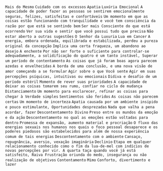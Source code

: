 `Mais do Mesmo` `Cuidado com os excessos` `Apatia` `Luxúria Emocional` `A
capacidade de poder fazer as pessoas se sentirem emocionalmente seguras,
felizes, satisfeitas e confortáveis` `Um momento em que as coisas estão
funcionando com tranquilidade e você tem consciència da razão por que está se
sentindo bem` `Ser mais Consciente do que está ocorrendo` `Ver sua vida e
sentir que você possui tudo que precisa` `Não estar aberto a outras sugestões`
`O Senhor da Luxuria` `Lua em Cancer` `A energia, embora ordenada, equilibrada
e estabilizada, perdeu a pureza original da concepção` `Implica uma certa
fraqueza, um abandono ao desejo` `A enchente` `Por não ser forte o suficiente
para controlar-se adequadamente, a solidificação do quatro é um tanto
instável, Superar um período de contentamento` `As coisas que já foram boas
agora parecem azedas e envelhecidas` `A borda de uma conclusão, e uma nova
visão de amor começando a se formular` `Agir sobre o que Você sente` `Agir em
suas percepções psíquicas, intuitivas ou emocionais` `Didiva e desafio de um
período estéril` `Momento de rever suas prioridades` `A capacidade de deixar
as coisas tomarem seu rumo, confiar no ciclo de mudança` `Distanciamento` `Um
momento para esclarecer, refinar as coisas para chegar à Verdade simples`
`Sentimentos são feridos` `As coisas não parecem certas` `Um momento de
incerteza` `Apatia causada por um ambiente insipido e pouco estimulante,
Oportunidades desprezadas` `Nada que valha a pena acordar, fazer`
`Descontentamento Divino` `Preso entre os mundos da emoção e da ação`
`Descontentamento no qual as emoções estão voltadas para dentro` `Promessa de
expansão, aumento material e procriação` `O fluxo das energias sexuais nos
humanos nos quais o foco pessoal desaparece e os poderes piedosos são
estabelecidos para além de nossa experiência comum de tais energias`
`Descontentamento com o ambiente` `Cansaço, repugnância, aversio, vexação
imaginária` `Declinio` `Etapa em qualquer relacionamento conhecido como o fim
da lua-de-mel com indícios de novas percepções por vir. A quarta taça quando
você já está satisfeito, Raiva Frustração oriunda do medo, insegurança ou não
realização de objetivos` `Contentamento` `Mimo` `Conforto, divertimento e
lazer`

